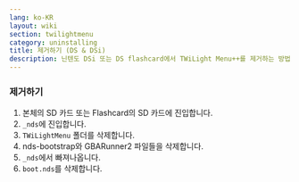 ```yaml
---
lang: ko-KR
layout: wiki
section: twilightmenu
category: uninstalling
title: 제거하기 (DS & DSi)
description: 닌텐도 DSi 또는 DS flashcard에서 TWiLight Menu++를 제거하는 방법
---
```


### 제거하기
1. 본체의 SD 카드 또는 Flashcard의 SD 카드에 진입합니다.
1. `_nds`에 진입합니다.
1. `TWiLightMenu` 폴더를 삭제합니다.
1. nds-bootstrap와 GBARunner2 파일들을 삭제합니다.
1. `_nds`에서 빠져나옵니다.
1. `boot.nds`를 삭제합니다.
